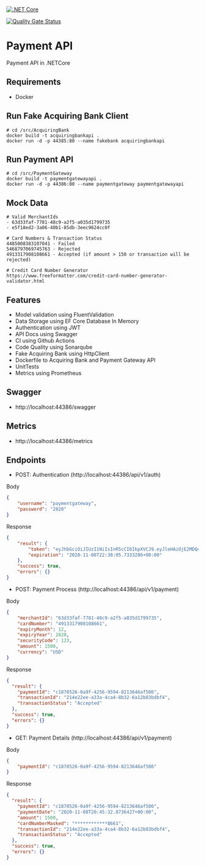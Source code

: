 [![.NET Core](https://github.com/dianper/payment-gateway/workflows/.NET%20Core/badge.svg)](https://github.com/dianper/payment-gateway/actions?query=workflow%3A%22.NET+Core%22)

[![Quality Gate Status](https://sonarcloud.io/api/project_badges/measure?project=dianper_payment-gateway&metric=alert_status)](https://sonarcloud.io/dashboard?id=dianper_payment-gateway)

# Payment API
Payment API in .NETCore

## Requirements
- Docker

## Run Fake Acquiring Bank Client
```
# cd /src/AcquiringBank
docker build -t acquiringbankapi .
docker run -d -p 44385:80 --name fakebank acquiringbankapi
```

## Run Payment API
```
# cd /src/PaymentGateway
docker build -t paymentgatewayapi .
docker run -d -p 44386:80 --name paymentgateway paymentgatewayapi
```

## Mock Data
```
# Valid MerchantIds
- 63d33faf-7781-48c9-a2f5-a035d1799735
- e5f18ed2-3a06-40b1-85db-3eec9624cc0f

# Card Numbers & Transaction Status
4485008383107041 - Failed
5468797069745763 - Rejected
4913317908108661 - Accepted (if amount > 150 or transaction will be rejected)

# Credit Card Number Generator
https://www.freeformatter.com/credit-card-number-generator-validator.html
```

## Features
- Model validation using FluentValidation
- Data Storage using EF Core Database In Memory
- Authentication using JWT
- API Docs using Swagger
- CI using Github Actions
- Code Quality using Sonarqube
- Fake Acquiring Bank using HttpClient
- Dockerfile to Acquiring Bank and Payment Gateway API
- UnitTests
- Metrics using Prometheus

## Swagger
- http://localhost:44386/swagger

## Metrics
- http://localhost:44386/metrics

## Endpoints
- POST: Authentication (http://localhost:44386/api/v1/auth)

Body
```json
{
    "username": "paymentgateway",
    "password": "2020"
}
```

Response
```json
{
    "result": {
        "token": "eyJhbGciOiJIUzI1NiIsInR5cCI6IkpXVCJ9.eyJleHAiOjE2MDQ4NzUwODUsImlzcyI6Imh0dHA6Ly9sb2NhbGhvc3Q6NTA5NTYiLCJhdWQiOiJodHRwOi8vbG9jYWxob3N0OjUwOTU2In0.EQn3ztnNg_DaV5T8-hKAL3vj6WvW6gQeyGVtu9zC9-k",
        "expiration": "2020-11-08T22:38:05.7333286+00:00"
    },
    "success": true,
    "errors": {}
}
```

- POST: Payment Process (http://localhost:44386/api/v1/payment)

Body
```json
{
    "merchantId": "63d33faf-7781-48c9-a2f5-a035d1799735",
    "cardNumber": "4913317908108661",
    "expiryMonth": 12,
    "expiryYear": 2020,
    "securityCode": 123,
    "amount": 1500,
    "currency": "USD"
}
```
Response
```json
{
  "result": {
    "paymentId": "c1870526-0a9f-4256-9594-8213646af506",
    "transactionId": "214e22ee-a33a-4ca4-8b32-6a12b83bdbf4",
    "transactionStatus": "Accepted"
  },
  "success": true,
  "errors": {}
}
```

- GET: Payment Details (http://localhost:44386/api/v1/payment)

Body
```json
{
    "paymentId": "c1870526-0a9f-4256-9594-8213646af506"
}
```

Response
```json
{
  "result": {
    "paymentId": "c1870526-0a9f-4256-9594-8213646af506",
    "paymentDate": "2020-11-08T20:45:32.8736427+00:00",
    "amount": 1500,
    "cardNumberMasked": "************8661",
    "transactionId": "214e22ee-a33a-4ca4-8b32-6a12b83bdbf4",
    "transactionStatus": "Accepted"
  },
  "success": true,
  "errors": {}
}
```
